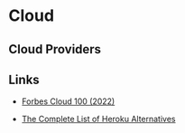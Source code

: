 # Cloud

## Cloud Providers

## Links

- [Forbes Cloud 100 (2022)](https://www.forbes.com/lists/cloud100/?sh=2e0f233e7d9c)

- [The Complete List of Heroku Alternatives](https://dev.to/livecycle/the-complete-list-of-heroku-alternatives-to-consider-1l8o)
